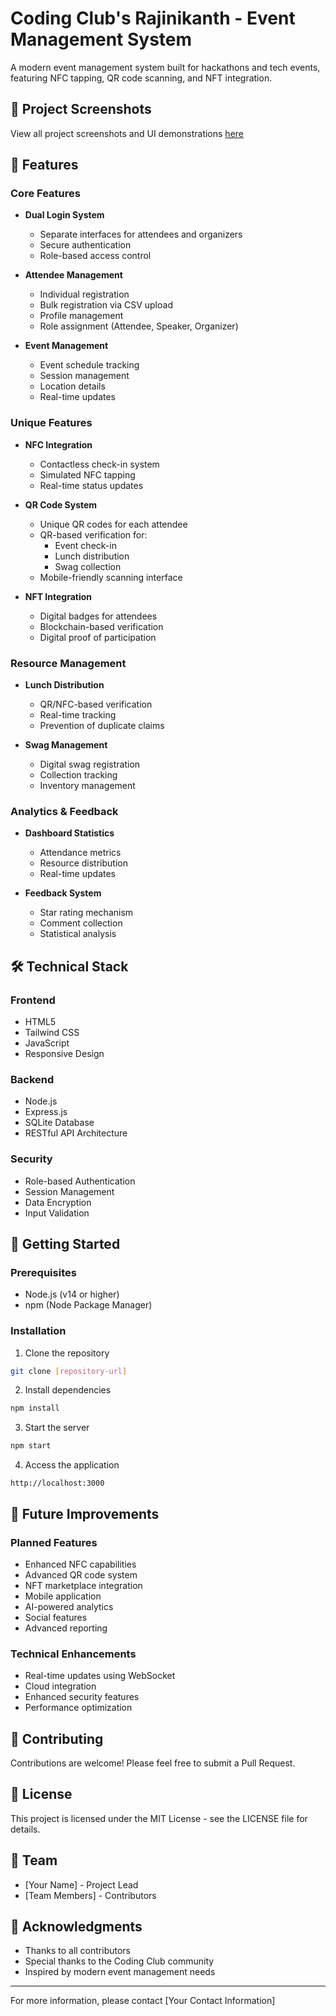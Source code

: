 # Coding Club's Rajinikanth - Event Management System

A modern event management system built for hackathons and tech events, featuring NFC tapping, QR code scanning, and NFT integration.

## 📸 Project Screenshots
View all project screenshots and UI demonstrations [here](https://drive.google.com/drive/folders/1UXA8yTMqI2bbataSfqEe8fRgYFxZVNYY?usp=sharing)

## 🚀 Features

### Core Features
- **Dual Login System**
  - Separate interfaces for attendees and organizers
  - Secure authentication
  - Role-based access control

- **Attendee Management**
  - Individual registration
  - Bulk registration via CSV upload
  - Profile management
  - Role assignment (Attendee, Speaker, Organizer)

- **Event Management**
  - Event schedule tracking
  - Session management
  - Location details
  - Real-time updates

### Unique Features
- **NFC Integration**
  - Contactless check-in system
  - Simulated NFC tapping
  - Real-time status updates

- **QR Code System**
  - Unique QR codes for each attendee
  - QR-based verification for:
    - Event check-in
    - Lunch distribution
    - Swag collection
  - Mobile-friendly scanning interface

- **NFT Integration**
  - Digital badges for attendees
  - Blockchain-based verification
  - Digital proof of participation

### Resource Management
- **Lunch Distribution**
  - QR/NFC-based verification
  - Real-time tracking
  - Prevention of duplicate claims

- **Swag Management**
  - Digital swag registration
  - Collection tracking
  - Inventory management

### Analytics & Feedback
- **Dashboard Statistics**
  - Attendance metrics
  - Resource distribution
  - Real-time updates

- **Feedback System**
  - Star rating mechanism
  - Comment collection
  - Statistical analysis

## 🛠️ Technical Stack

### Frontend
- HTML5
- Tailwind CSS
- JavaScript
- Responsive Design

### Backend
- Node.js
- Express.js
- SQLite Database
- RESTful API Architecture

### Security
- Role-based Authentication
- Session Management
- Data Encryption
- Input Validation

## 🚀 Getting Started

### Prerequisites
- Node.js (v14 or higher)
- npm (Node Package Manager)

### Installation

1. Clone the repository
```bash
git clone [repository-url]
```

2. Install dependencies
```bash
npm install
```

3. Start the server
```bash
npm start
```

4. Access the application
```
http://localhost:3000
```

## 🔮 Future Improvements

### Planned Features
- Enhanced NFC capabilities
- Advanced QR code system
- NFT marketplace integration
- Mobile application
- AI-powered analytics
- Social features
- Advanced reporting

### Technical Enhancements
- Real-time updates using WebSocket
- Cloud integration
- Enhanced security features
- Performance optimization

## 🤝 Contributing

Contributions are welcome! Please feel free to submit a Pull Request.

## 📝 License

This project is licensed under the MIT License - see the LICENSE file for details.

## 👥 Team

- [Your Name] - Project Lead
- [Team Members] - Contributors

## 🙏 Acknowledgments

- Thanks to all contributors
- Special thanks to the Coding Club community
- Inspired by modern event management needs

---

For more information, please contact [Your Contact Information] 
